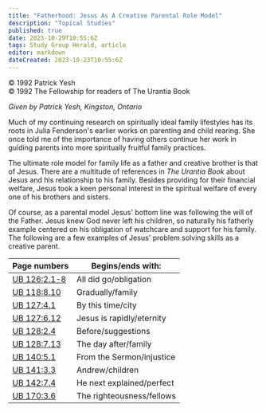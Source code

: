 ```yaml
---
title: "Fatherhood: Jesus As A Creative Parental Role Model"
description: "Topical Studies"
published: true
date: 2023-10-29T10:55:6Z
tags: Study Group Herald, article
editor: markdown
dateCreated: 2023-10-23T10:55:6Z
---
```


<p class="v-card v-sheet theme--light gray lighten-3 px-2">© 1992 Patrick Yesh<br>© 1992 The Fellowship for readers of The Urantia Book</p>

_Given by Patrick Yesh, Kingston, Ontario_

Much of my continuing research on spiritually ideal family lifestyles has its roots in Julia Fenderson's earlier works on parenting and child rearing. She once told me of the importance of having others continue her work in guiding parents into more spiritually fruitful family practices.

The ultimate role model for family life as a father and creative brother is that of Jesus. There are a multitude of references in _The Urantia Book_ about Jesus and his relationship to his family. Besides providing for their financial welfare, Jesus took a keen personal interest in the spiritual welfare of every one of his brothers and sisters.

Of course, as a parental model Jesus' bottom line was following the will of the Father. Jesus knew God never left his children, so naturally his fatherly example centered on his obligation of watchcare and support for his family. The following are a few examples of Jesus' problem solving skills as a creative parent.

Page numbers | Begins/ends with:
--- | ---
[UB 126:2.1-8](/en/The_Urantia_Book/126#p2_1) | All did go/obligation
[UB 118:8.10](/en/The_Urantia_Book/118#p8_10) | Gradually/family
[UB 127:4.1](/en/The_Urantia_Book/127#p4_1) | By this time/city
[UB 127:6.12](/en/The_Urantia_Book/127#p6_12) | Jesus is rapidly/eternity
[UB 128:2.4](/en/The_Urantia_Book/128#p2_4) | Before/suggestions
[UB 128:7.13](/en/The_Urantia_Book/128#p7_13) | The day after/family
[UB 140:5.1](/en/The_Urantia_Book/140#p5_1) | From the Sermon/injustice
[UB 141:3.3](/en/The_Urantia_Book/141#p3_3) | Andrew/children
[UB 142:7.4](/en/The_Urantia_Book/142#p7_4) | He next explained/perfect
[UB 170:3.6](/en/The_Urantia_Book/170#p3_6) | The righteousness/fellows